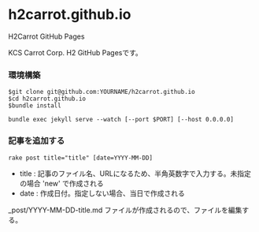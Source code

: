 # h2carrot.github.io
H2Carrot GitHub Pages

KCS Carrot Corp. H2 GitHub Pagesです。

### 環境構築

```
$git clone git@github.com:YOURNAME/h2carrot.github.io
$cd h2carrot.github.io
$bundle install
```

```
bundle exec jekyll serve --watch [--port $PORT] [--host 0.0.0.0]
```

### 記事を追加する

```
rake post title="title" [date=YYYY-MM-DD]
```
* title : 記事のファイル名、URLになるため、半角英数字で入力する。未指定の場合 'new' で作成される
* date : 作成日付。指定しない場合、当日で作成される

_post/YYYY-MM-DD-title.md ファイルが作成されるので、ファイルを編集する。
